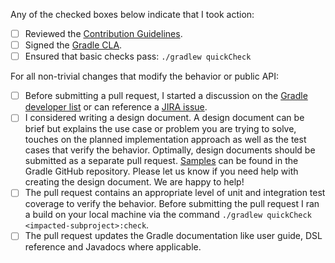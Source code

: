 Any of the checked boxes below indicate that I took action:

- [ ] Reviewed the [Contribution Guidelines](https://github.com/gradle/gradle/blob/master/CONTRIBUTING.md#contribution-workflow).
- [ ] Signed the [Gradle CLA](http://gradle.org/contributor-license-agreement/).
- [ ] Ensured that basic checks pass: `./gradlew quickCheck`

For all non-trivial changes that modify the behavior or public API:

- [ ] Before submitting a pull request, I started a discussion on the
[Gradle developer list](https://groups.google.com/forum/#!forum/gradle-dev)
or can reference a [JIRA issue](https://issues.gradle.org/secure/Dashboard.jspa).
- [ ] I considered writing a design document. A design document can be
brief but explains the use case or problem you are trying to solve,
touches on the planned implementation approach as well as the test cases
that verify the behavior. Optimally, design documents should be submitted
as a separate pull request. [Samples](https://github.com/gradle/gradle/tree/master/design-docs)
can be found in the Gradle GitHub repository. Please let us know if you need help with
creating the design document. We are happy to help!
- [ ] The pull request contains an appropriate level of unit and integration
test coverage to verify the behavior. Before submitting the pull request
I ran a build on your local machine via the command
`./gradlew quickCheck <impacted-subproject>:check`.
- [ ] The pull request updates the Gradle documentation like user guide,
DSL reference and Javadocs where applicable.
